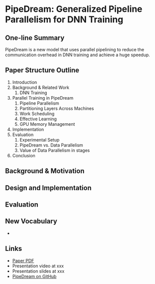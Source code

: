 # PipeDream: Generalized Pipeline Parallelism for DNN Training

## One-line Summary

PipeDream is a new model that uses parallel pipelining to reduce the communication overhead in DNN training and achieve a huge speedup.

## Paper Structure Outline

1. Introduction
2. Background & Related Work
   1. DNN Training
3. Parallel Training in PipeDream
   1. Pipeline Parallelism
   2. Partitioning Layers Across Machines
   3. Work Scheduling
   4. Effective Learning
   5. GPU Memory Management
4. Implementation
5. Evaluation
   1. Experimental Setup
   2. PipeDream vs. Data Parallelism
   3. Value of Data Parallelism in stages
6. Conclusion

## Background & Motivation

## Design and Implementation

## Evaluation

## New Vocabulary

* 
## Links

* [Paper PDF](https://arxiv.org/pdf/1806.03377.pdf)
* Presentation video at xxx
* Presentation slides at xxx
* [PipeDream on GitHub](https://github.com/msr-fiddle/pipedream)

